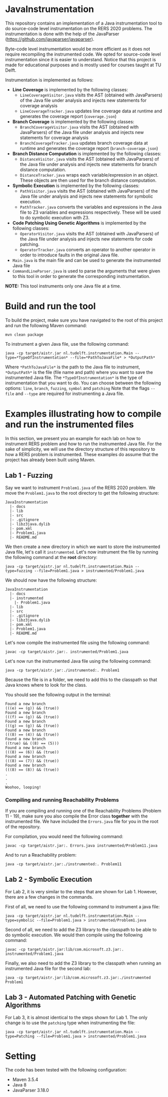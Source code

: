 # JavaInstrumentation
This repository contains an implementation of a Java instrumentation tool to do source-code level instrumentation on the RERS 2020 problems. The instrumentation is done with the help of the JavaParser (https://github.com/javaparser/javaparser).

Byte-code level instrumentation would be more efficient as it does not require recompiling the instrumented code. We opted for source-code level instrumentation since it is easier to understand. Notice that this project is made for educational purposes and is mostly used for courses taught at TU Delft.

Instrumentation is implemented as follows:

* **Line Coverage** is implemented by the following classes:
  * `LineCoverageVisitor.java` visits the AST (obtained with JavaParsers) of the Java file under analysis and injects new statements for coverage analysis
  * `LineCoverageTracker.java` updates line coverage data at runtime and generates the coverage report (`coverage.json`)
* **Branch Coverage** is implemented by the following classes:
  * `BranchCoverageVisitor.java` visits the AST (obtained with JavaParsers) of the Java file under analysis and injects new statements for coverage analysis
  * `BranchCoverageTracker.java` updates branch coverage data at runtime and generates the coverage report (`branch-coverage.json`)
* **Branch Distance Computation** is implemented by the following classes:
  * `DistanceVisitor.java` visits the AST (obtained with JavaParsers) of the Java file under analysis and injects new statements for branch distance computation.
  * `DistanceTracker.java` wraps each variable/expression in an object. These objects are then used for the branch distance computation.
* **Symbolic Execution** is implemented by the following classes:
  * `PathVisitor.java` visits the AST (obtained with JavaParsers) of the Java file under analysis and injects new statements for symbolic execution.
  * `PathTracker.java` converts the variables and expressions in the Java file to Z3 variables and expressions respectively. These will be used to do symbolic execution with Z3.
* **Code Patching Using Genetic Algorithms** is implemented by the following classes:
  * `OperatorVisitor.java` visits the AST (obtained with JavaParsers) of the Java file under analysis and injects new statements for code patching.
  * `OperatorTracker.java` converts an operator to another operator in order to introduce faults in the original Java file.
* `Main.java` is the main file and can be used to generate the instrumented Java file
* `CommandLineParser.java` is used to parse the arguments that were given to this tool in order to generate the corresponding instrumentation.

**NOTE:** This tool instruments only one Java file at a time.

# Build and run the tool
To build the project, make sure you have navigated to the root of this project and run the following Maven command:

`mvn clean package`

To instrument a given Java file, use the following command:

`java -cp target/aistr.jar nl.tudelft.instrumentation.Main --type=*TypeOfInstrumentation* --file=*PathToJavaFile* > *OutputPath*`

Where `*PathToJavaFile*` is the path to the Java file to instrument, `*OutputPath*` is the file (file name and path) where you want to save the instrumented Java file. The `*TypeOfInstrumentation*` is the type of instrumentation that you want to do. You can choose between the following options: `line`, `branch`, `fuzzing`, `symbol` and `patching`
Note that the flags `--file` and `--type` are required for instrumenting a Java file.

# Examples illustrating how to compile and run the instrumented files
In this section, we present you an example for each lab on how to instrument RERS problem and how to run the instrumented Java file. For the sake of simplicity, we will use the directory structure of this repository to how a RERS problem is instrumented. These examples do assume that the project has already been built using Maven.

## Lab 1 - Fuzzing
Say we want to instrument `Problem1.java` of the RERS 2020 problem. We move the `Problem1.java` to the root directory to get the following structure:
```
JavaInstrumentation
  |- docs
  |- lib
  |- src
  |- .gitignore
  |- libz3java.dylib
  |- pom.xml
  |- Problem1.java
  |- README.md
```

We then create a new directory in which we want to store the instrumented Java file, let's call it `instrumented`. Let's now instrument the file by running the following command at the **root** directory: 

`java -cp target/aistr.jar nl.tudelft.instrumentation.Main --type=fuzzing --file=Problem1.java > instrumented/Problem1.java`

We should now have the following structure:
```
JavaInstrumentation
  |- docs
  |- instrumented
    |- Problem1.java
  |- lib
  |- src
  |- .gitignore
  |- libz3java.dylib
  |- pom.xml
  |- Problem1.java
  |- README.md
```

Let's now compile the instrumented file using the following command:

`javac -cp target/aistr.jar:. instrumented/Problem1.java`

Let's now run the instrumented Java file using the following command:

`java -cp target/aistr.jar:./instrumented:. Problem1 `

Because the file is in a folder, we need to add this to the classpath so that Java knows where to look for the class.

You should see the following output in the terminal:

```
Found a new branch
(((e) == (g)) && (true))
Found a new branch
(((f) == (g)) && (true))
Found a new branch
(((g) == (g)) && (true))
Found a new branch
(((8) == (4)) && (true))
Found a new branch
((true) && ((8) == (5)))
Found a new branch
(((8) == (6)) && (true))
Found a new branch
(((8) == (7)) && (true))
Found a new branch
(((8) == (8)) && (true))
.
.
.
Woohoo, looping!
```
### Compiling and running Reachability Problems
If you are compiling and running one of the Reachability Problems (Problem 11 - 19), make sure you also compile the Error class **together** with the instrumented file. We have included the `Errors.java` file for you in the root of the repository.

For compilation, you would need the following command:

`javac -cp target/aistr.jar:. Errors.java instrumented/Problem11.java`

And to run a Reachability problem:

`java -cp target/aistr.jar:./instrumented:. Problem11`

## Lab 2 - Symbolic Execution
For Lab 2, it is very similar to the steps that are shown for Lab 1. However, there are a few changes in the commands.

First of all, we need to use the following command to instrument a java file:

`java -cp target/aistr.jar nl.tudelft.instrumentation.Main --type=symbolic --file=Problem1.java > instrumented/Problem1.java`

Second of all, we need to add the Z3 library to the classpath to be able to do symbolic execution. We would then compile  using the following command:

`javac -cp target/aistr.jar:lib/com.microsoft.z3.jar:. instrumented/Problem1.java `

Finally, we also need to add the Z3 library to the classpath when running an instrumented Java file for the second lab:

`java -cp target/aistr.jar:lib/com.microsoft.z3.jar:./instrumented Problem1`

## Lab 3 - Automated Patching with Genetic Algorithms
For Lab 3, it is almost identical to the steps shown for Lab 1. The only change is to use the `patching` type when instrumenting the file:

`java -cp target/aistr.jar nl.tudelft.instrumentation.Main --type=Patching --file=Problem1.java > instrumented/Problem1.java`


# Setting

The code has been tested with the following configuration:

* Maven 3.5.4
* Java 8
* JavaParser 3.18.0